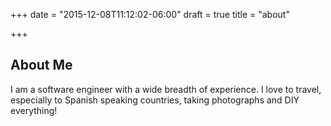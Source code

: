 +++
date = "2015-12-08T11:12:02-06:00"
draft = true
title = "about"

+++

## About Me
I am a software engineer with a wide breadth of experience. I love to travel, especially to Spanish speaking countries, taking photographs and DIY everything! 

